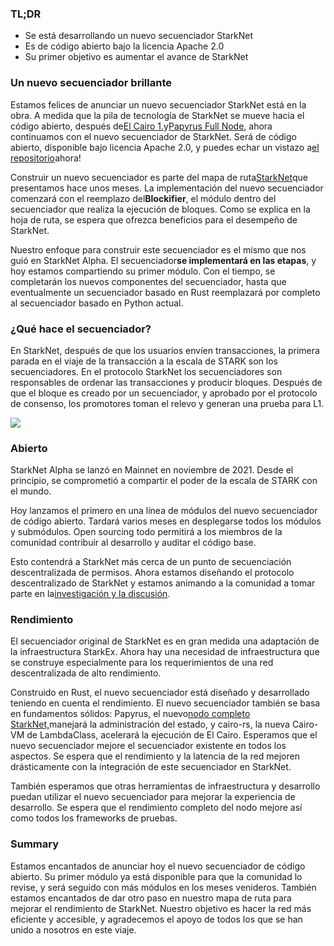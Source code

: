 ### TL;DR

* Se está desarrollando un nuevo secuenciador StarkNet
* Es de código abierto bajo la licencia Apache 2.0
* Su primer objetivo es aumentar el avance de StarkNet

### Un nuevo secuenciador brillante

Estamos felices de anunciar un nuevo secuenciador StarkNet está en la obra. A medida que la pila de tecnología de StarkNet se mueve hacia el código abierto, después de[El Cairo 1.](https://medium.com/starkware/open-sourcing-cairo-1-0-b3100a664bb0)y[Papyrus Full Node](https://medium.com/starkware/papyrus-an-open-source-starknet-full-node-396f7cd90202), ahora continuamos con el nuevo secuenciador de StarkNet. Será de código abierto, disponible bajo licencia Apache 2.0, y puedes echar un vistazo a[el repositorio](https://github.com/starkware-libs/blockifier)ahora!

Construir un nuevo secuenciador es parte del mapa de ruta[StarkNet](https://medium.com/starkware/starknet-performance-roadmap-bb7aae14c7de)que presentamos hace unos meses. La implementación del nuevo secuenciador comenzará con el reemplazo del**Blockifier**, el módulo dentro del secuenciador que realiza la ejecución de bloques. Como se explica en la hoja de ruta, se espera que ofrezca beneficios para el desempeño de StarkNet.

Nuestro enfoque para construir este secuenciador es el mismo que nos guió en StarkNet Alpha. El secuenciador**se implementará en las etapas**, y hoy estamos compartiendo su primer módulo. Con el tiempo, se completarán los nuevos componentes del secuenciador, hasta que eventualmente un secuenciador basado en Rust reemplazará por completo al secuenciador basado en Python actual.

### ¿Qué hace el secuenciador?

En StarkNet, después de que los usuarios envíen transacciones, la primera parada en el viaje de la transacción a la escala de STARK son los secuenciadores. En el protocolo StarkNet los secuenciadores son responsables de ordenar las transacciones y producir bloques. Después de que el bloque es creado por un secuenciador, y aprobado por el protocolo de consenso, los promotores toman el relevo y generan una prueba para L1.

![](/assets/1_ndrekwqunjixo_wskdeycw-1.png)

### Abierto

StarkNet Alpha se lanzó en Mainnet en noviembre de 2021. Desde el principio, se comprometió a compartir el poder de la escala de STARK con el mundo.

Hoy lanzamos el primero en una línea de módulos del nuevo secuenciador de código abierto. Tardará varios meses en desplegarse todos los módulos y submódulos. Open sourcing todo permitirá a los miembros de la comunidad contribuir al desarrollo y auditar el código base.

Esto contendrá a StarkNet más cerca de un punto de secuenciación descentralizada de permisos. Ahora estamos diseñando el protocolo descentralizado de StarkNet y estamos animando a la comunidad a tomar parte en la[investigación y la discusión](https://community.starknet.io/t/starknet-decentralized-protocol-consensus/5386).

### Rendimiento

El secuenciador original de StarkNet es en gran medida una adaptación de la infraestructura StarkEx. Ahora hay una necesidad de infraestructura que se construye especialmente para los requerimientos de una red descentralizada de alto rendimiento.

Construido en Rust, el nuevo secuenciador está diseñado y desarrollado teniendo en cuenta el rendimiento. El nuevo secuenciador también se basa en fundamentos sólidos: Papyrus, el nuevo[nodo completo StarkNet,](https://medium.com/starkware/papyrus-an-open-source-starknet-full-node-396f7cd90202)manejará la administración del estado, y cairo-rs, la nueva Cairo-VM de LambdaClass, acelerará la ejecución de El Cairo. Esperamos que el nuevo secuenciador mejore el secuenciador existente en todos los aspectos. Se espera que el rendimiento y la latencia de la red mejoren drásticamente con la integración de este secuenciador en StarkNet.

También esperamos que otras herramientas de infraestructura y desarrollo puedan utilizar el nuevo secuenciador para mejorar la experiencia de desarrollo. Se espera que el rendimiento completo del nodo mejore así como todos los frameworks de pruebas.

### Summary

Estamos encantados de anunciar hoy el nuevo secuenciador de código abierto. Su primer módulo ya está disponible para que la comunidad lo revise, y será seguido con más módulos en los meses venideros. También estamos encantados de dar otro paso en nuestro mapa de ruta para mejorar el rendimiento de StarkNet. Nuestro objetivo es hacer la red más eficiente y accesible, y agradecemos el apoyo de todos los que se han unido a nosotros en este viaje.
